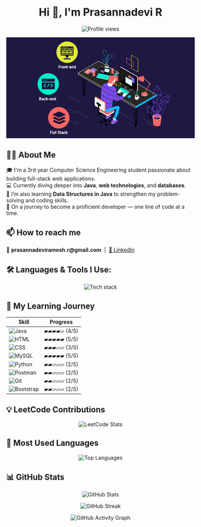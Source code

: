 <h1 align="center">Hi 👋, I'm Prasannadevi R</h1>

<p align="center">
  <img src="https://komarev.com/ghpvc/?username=prasannadeviramesh&label=Profile%20views&color=0e75b6&style=flat" alt="Profile views" />
</p>

<p align="center">
  <img src="https://raw.githubusercontent.com/prasannadeviramesh/prasannadeviramesh/main/1_yw0TnheAGN-LPneDaTlaxw.gif" alt="Full Stack Developer" width="650"/>
</p>

## 👩‍💻 About Me

🎓 I'm a 3rd year Computer Science Engineering student passionate about building full-stack web applications.  
💻 Currently diving deeper into **Java**, **web technologies**, and **databases**.  
🌱 I’m also learning **Data Structures in Java** to strengthen my problem-solving and coding skills.  
🚀 On a journey to become a proficient developer — one line of code at a time.

## 📫 How to reach me  

<p>
 📧 <strong>prasannadeviramesh.r@gmail.com</strong> &nbsp;|&nbsp;
 <a href="https://www.linkedin.com/in/prasannadevi-r-763512291/" target="_blank">💼 LinkedIn</a>
</p>


## 🛠️ Languages & Tools I Use:

<p align="center">
  <img src="https://skillicons.dev/icons?i=java,html,css,bootstrap,git,github,mysql,postman,vscode" alt="Tech stack" />
</p>

## 🎯 My Learning Journey

<p align="center">

| **Skill** | **Progress** |
|-----------|--------------|
| ![Java](https://img.shields.io/badge/Java-orange?logo=java) | ▰▰▰▰▱ (4/5) |
| ![HTML](https://img.shields.io/badge/HTML-orange?logo=html5) | ▰▰▰▰▰ (5/5) |
| ![CSS](https://img.shields.io/badge/CSS-blueviolet?logo=css3) | ▰▰▰▱▱ (3/5) |
| ![MySQL](https://img.shields.io/badge/MySQL-lightblue?logo=mysql) | ▰▰▰▰▰ (5/5) |
| ![Python](https://img.shields.io/badge/Python-blue?logo=python) | ▰▰▱▱▱ (2/5) |
| ![Postman](https://img.shields.io/badge/Postman-orange?logo=postman) | ▰▰▱▱▱ (2/5) |
| ![Git](https://img.shields.io/badge/Git-red?logo=git) | ▰▰▱▱▱ (2/5) |
| ![Bootstrap](https://img.shields.io/badge/Bootstrap-purple?logo=bootstrap) | ▰▰▱▱▱ (2/5) |

</p>

## 💡 LeetCode Contributions

<p align="center">
  <img src="https://leetcard.jacoblin.cool/prasannadevi15?theme=light&font=PT%20Sans&ext=heatmap" alt="LeetCode Stats" />
</p>

## 📌 Most Used Languages

<p align="center">
  <img src="https://github-readme-stats.vercel.app/api/top-langs/?username=prasannadeviramesh&layout=compact&langs_count=6" alt="Top Languages" />
</p>

## 📊 GitHub Stats

<p align="center">
  <img src="https://github-readme-stats.vercel.app/api?username=prasannadeviramesh&show_icons=true&locale=en" alt="GitHub Stats" />
</p>

<p align="center">
  <img src="https://github-readme-streak-stats.herokuapp.com/?user=prasannadeviramesh" alt="GitHub Streak" />
</p>

<p align="center">
  <img src="https://github-readme-activity-graph.vercel.app/graph?username=prasannadeviramesh&theme=github" alt="GitHub Activity Graph" />
</p>

